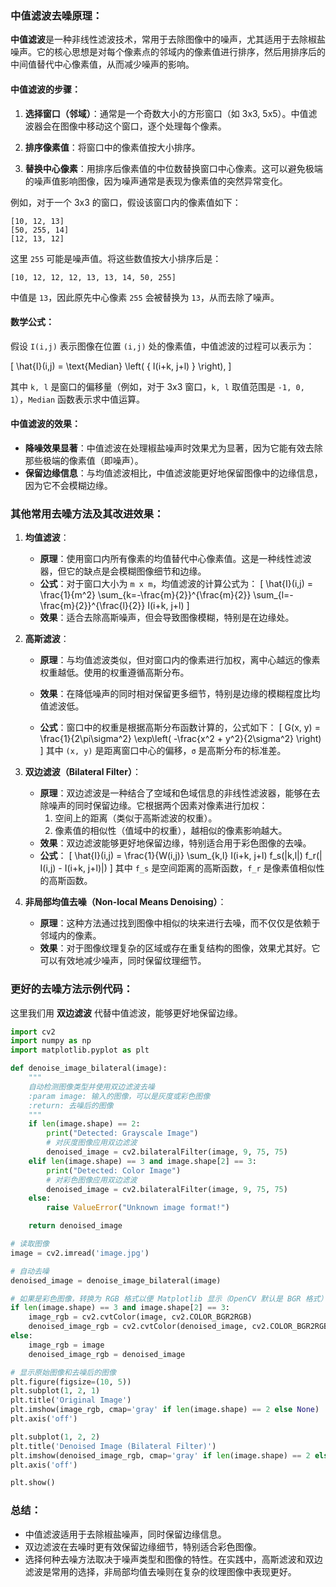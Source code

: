 ### 中值滤波去噪原理：

**中值滤波**是一种非线性滤波技术，常用于去除图像中的噪声，尤其适用于去除椒盐噪声。它的核心思想是对每个像素点的邻域内的像素值进行排序，然后用排序后的中间值替代中心像素值，从而减少噪声的影响。

#### 中值滤波的步骤：

1. **选择窗口（邻域）**：通常是一个奇数大小的方形窗口（如 3x3, 5x5）。中值滤波器会在图像中移动这个窗口，逐个处理每个像素。
   
2. **排序像素值**：将窗口中的像素值按大小排序。
   
3. **替换中心像素**：用排序后像素值的中位数替换窗口中心像素。这可以避免极端的噪声值影响图像，因为噪声通常是表现为像素值的突然异常变化。

例如，对于一个 3x3 的窗口，假设该窗口内的像素值如下：

```
[10, 12, 13]
[50, 255, 14]
[12, 13, 12]
```

这里 `255` 可能是噪声值。将这些数值按大小排序后是：

```
[10, 12, 12, 12, 13, 13, 14, 50, 255]
```

中值是 `13`，因此原先中心像素 `255` 会被替换为 `13`，从而去除了噪声。

#### 数学公式：

假设 `I(i,j)` 表示图像在位置 `(i,j)` 处的像素值，中值滤波的过程可以表示为：

\[ \hat{I}(i,j) = \text{Median} \left( \{ I(i+k, j+l) \} \right), \]

其中 `k, l` 是窗口的偏移量（例如，对于 3x3 窗口，`k, l` 取值范围是 `-1, 0, 1`），`Median` 函数表示求中值运算。

#### 中值滤波的效果：

- **降噪效果显著**：中值滤波在处理椒盐噪声时效果尤为显著，因为它能有效去除那些极端的像素值（即噪声）。
- **保留边缘信息**：与均值滤波相比，中值滤波能更好地保留图像中的边缘信息，因为它不会模糊边缘。

### 其他常用去噪方法及其改进效果：

1. **均值滤波**：
   - **原理**：使用窗口内所有像素的均值替代中心像素值。这是一种线性滤波器，但它的缺点是会模糊图像细节和边缘。
   - **公式**：对于窗口大小为 `m x m`，均值滤波的计算公式为：
   \[
   \hat{I}(i,j) = \frac{1}{m^2} \sum_{k=-\frac{m}{2}}^{\frac{m}{2}} \sum_{l=-\frac{m}{2}}^{\frac{l}{2}} I(i+k, j+l)
   \]
   - **效果**：适合去除高斯噪声，但会导致图像模糊，特别是在边缘处。

2. **高斯滤波**：
   - **原理**：与均值滤波类似，但对窗口内的像素进行加权，离中心越远的像素权重越低。使用的权重遵循高斯分布。
   - **效果**：在降低噪声的同时相对保留更多细节，特别是边缘的模糊程度比均值滤波低。

   - **公式**：窗口中的权重是根据高斯分布函数计算的，公式如下：
   \[
   G(x, y) = \frac{1}{2\pi\sigma^2} \exp\left( -\frac{x^2 + y^2}{2\sigma^2} \right)
   \]
   其中 `(x, y)` 是距离窗口中心的偏移，`σ` 是高斯分布的标准差。

3. **双边滤波（Bilateral Filter）**：
   - **原理**：双边滤波是一种结合了空域和色域信息的非线性滤波器，能够在去除噪声的同时保留边缘。它根据两个因素对像素进行加权：
     1. 空间上的距离（类似于高斯滤波的权重）。
     2. 像素值的相似性（值域中的权重），越相似的像素影响越大。
   - **效果**：双边滤波能够更好地保留边缘，特别适合用于彩色图像的去噪。
   - **公式**：
   \[
   \hat{I}(i,j) = \frac{1}{W(i,j)} \sum_{k,l} I(i+k, j+l) f_s(\|k,l\|) f_r(\| I(i,j) - I(i+k, j+l)\|)
   \]
   其中 `f_s` 是空间距离的高斯函数，`f_r` 是像素值相似性的高斯函数。

4. **非局部均值去噪（Non-local Means Denoising）**：
   - **原理**：这种方法通过找到图像中相似的块来进行去噪，而不仅仅是依赖于邻域内的像素。
   - **效果**：对于图像纹理复杂的区域或存在重复结构的图像，效果尤其好。它可以有效地减少噪声，同时保留纹理细节。

### 更好的去噪方法示例代码：

这里我们用 **双边滤波** 代替中值滤波，能够更好地保留边缘。

```python
import cv2
import numpy as np
import matplotlib.pyplot as plt

def denoise_image_bilateral(image):
    """
    自动检测图像类型并使用双边滤波去噪
    :param image: 输入的图像，可以是灰度或彩色图像
    :return: 去噪后的图像
    """
    if len(image.shape) == 2:
        print("Detected: Grayscale Image")
        # 对灰度图像应用双边滤波
        denoised_image = cv2.bilateralFilter(image, 9, 75, 75)
    elif len(image.shape) == 3 and image.shape[2] == 3:
        print("Detected: Color Image")
        # 对彩色图像应用双边滤波
        denoised_image = cv2.bilateralFilter(image, 9, 75, 75)
    else:
        raise ValueError("Unknown image format!")

    return denoised_image

# 读取图像
image = cv2.imread('image.jpg')

# 自动去噪
denoised_image = denoise_image_bilateral(image)

# 如果是彩色图像，转换为 RGB 格式以便 Matplotlib 显示（OpenCV 默认是 BGR 格式）
if len(image.shape) == 3 and image.shape[2] == 3:
    image_rgb = cv2.cvtColor(image, cv2.COLOR_BGR2RGB)
    denoised_image_rgb = cv2.cvtColor(denoised_image, cv2.COLOR_BGR2RGB)
else:
    image_rgb = image
    denoised_image_rgb = denoised_image

# 显示原始图像和去噪后的图像
plt.figure(figsize=(10, 5))
plt.subplot(1, 2, 1)
plt.title('Original Image')
plt.imshow(image_rgb, cmap='gray' if len(image.shape) == 2 else None)
plt.axis('off')

plt.subplot(1, 2, 2)
plt.title('Denoised Image (Bilateral Filter)')
plt.imshow(denoised_image_rgb, cmap='gray' if len(image.shape) == 2 else None)
plt.axis('off')

plt.show()
```

### 总结：

- 中值滤波适用于去除椒盐噪声，同时保留边缘信息。
- 双边滤波在去噪时更有效保留边缘细节，特别适合彩色图像。
- 选择何种去噪方法取决于噪声类型和图像的特性。在实践中，高斯滤波和双边滤波是常用的选择，非局部均值去噪则在复杂的纹理图像中表现更好。